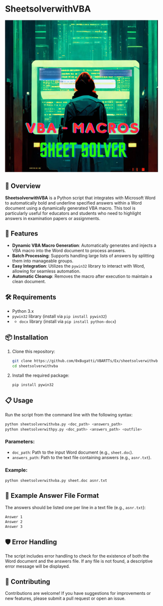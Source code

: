 

# SheetsolverwithVBA
![Image](VBA.png)
## 📖 Overview

**SheetsolverwithVBA** is a Python script that integrates with Microsoft Word to automatically bold and underline specified answers within a Word document using a dynamically generated VBA macro. This tool is particularly useful for educators and students who need to highlight answers in examination papers or assignments.

## 🚀 Features

- **Dynamic VBA Macro Generation**: Automatically generates and injects a VBA macro into the Word document to process answers.
- **Batch Processing**: Supports handling large lists of answers by splitting them into manageable groups.
- **Easy Integration**: Utilizes the `pywin32` library to interact with Word, allowing for seamless automation.
- **Automatic Cleanup**: Removes the macro after execution to maintain a clean document.

## 🛠️ Requirements

- Python 3.x
- `pywin32` library (install via `pip install pywin32`)
- - `docx` library (install via `pip install python-docx`)


## 📦 Installation

1. Clone this repository:

   ```bash
   git clone https://github.com/0xBugatti/VBARTTs/Ex/sheetsolverwithvba.git
   cd sheetsolverwithvba
   ```

2. Install the required package:

   ```bash
   pip install pywin32
   ```

## 📋 Usage

Run the script from the command line with the following syntax:

```bash
python sheetsolverwithvba.py <doc_path> <answers_path>
python sheetsolverwithpy.py <doc_path> <answers_path> <outfile>

```

### Parameters:

- `doc_path`: Path to the input Word document (e.g., `sheet.doc`).
- `answers_path`: Path to the text file containing answers (e.g., `asnr.txt`).

### Example:

```bash
python sheetsolverwithvba.py sheet.doc asnr.txt
```

## 🔧 Example Answer File Format

The answers should be listed one per line in a text file (e.g., `asnr.txt`):

```
Answer 1
Answer 2
Answer 3
```

## 🛡️ Error Handling

The script includes error handling to check for the existence of both the Word document and the answers file. If any file is not found, a descriptive error message will be displayed.

## 🤝 Contributing

Contributions are welcome! If you have suggestions for improvements or new features, please submit a pull request or open an issue.

